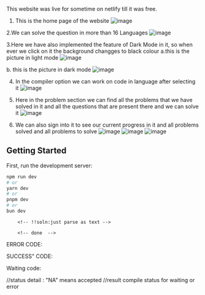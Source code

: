 This website was live for sometime on netlify till it was free.
1. This is the home page of the website 
   ![image](https://github.com/user-attachments/assets/16641dac-c154-4aeb-8161-ff94aae4b3b8)
   
2.We can solve the question in more than 16 Languages 
   ![image](https://github.com/user-attachments/assets/1e420d55-c38d-4fa1-8af8-0ef800386768)
   
3.Here we have also implemented the feature of Dark Mode in it, so when ever we click on it the background changges to black colour
    a.this is the picture in light mode
        ![image](https://github.com/user-attachments/assets/15be845e-9968-4f08-9e9a-ddb58501def9)

   b. this is the picture in dark mode
        ![image](https://github.com/user-attachments/assets/04b72d53-13ca-4c51-899b-789e1d749568)
   
4. In the compiler option we can work on code in language after selecting it
   ![image](https://github.com/user-attachments/assets/4edac9c8-a135-4473-97df-ac02846fb69d)
   
5.  Here in the problem section we can find all the problems that we have solved in it and all the questions that are present there and we can solve it
   ![image](https://github.com/user-attachments/assets/26a44847-88fc-4b57-ac1d-6afda7f2412b)

6. We can also sign into it to see our current progress in it and all problems solved and all problems to solve
    ![image](https://github.com/user-attachments/assets/152ae718-1af3-41ee-b338-65c3d51544d9)
    ![image](https://github.com/user-attachments/assets/df5b12aa-e0e4-4444-b6b2-167f2a4d65c2)
    ![image](https://github.com/user-attachments/assets/cfa51f0e-df66-4f52-b2dc-7b2885643a05)





 





## Getting Started

First, run the development server:


```bash
npm run dev
# or
yarn dev
# or
pnpm dev
# or
bun dev
```




<!--  todo 1. remove console.logs and error logs  -->
<!--!! todo 2. make function components server wherever possible -->
<!--!! 2. add a navbar for signin -->
<!-- done but need customizing  -->

<!--todo 4. connect to db and store user data PRIMARY-->

<!--todo 4. find a way to make question easy SECONDARY-->

<!-- step 1. provide user an interface to write problem statements uing word like editor which converts it into HTML -->
<!-- step2: the user specifies function name input type and output type-->
<!-- step 3: user clicks submit button and a server action is run which converts the data in json format  -->
<!-- step 4: it also connects to database and stores the question in teh data base -->
<!-- step 5: -->

<!--!! todo 5. add env variables to local file -->
<!-- added except python3_8 -->

<!--!! todo 6. create function to run and submit : -->


<!--todo 7. to fix the black space below body : SECONDARY-->

<!--todo 8: bring the boilerplate and function names : SECONDARY -->
<!-- step1: on submit button clicking a popup below should open with loading sign  -->
<!-- step2: when request answered then either show the error in the editor or show the accepted result logo -->
<!-- OPTIONAL FEATURE: switch to code mirror to highlight a line on error -->
<!--!! step3: we also need a way for user to close the popup that opened -->
<!--!! step4: we also need to convert it into binary and download it all manually --> 
        <!-- !!soln:just parse as text -->
<!--!! step5: we also need a way to stop executing get results when result is obtained -->
        <!-- done  -->
<!-- step6: we need a way to highlight in the line where the error is and not reset the page SECONDARY-->

<!-- todo 7. chnage theme of signin and editor page to black or grey:secondary -->
<!-- todo 9: theme option: secondary -->

<!-- username : advaitasoni-->
<!-- db:password jKqeQ6SI2N2mwCOv -->

ERROR CODE:
<!-- code is  CODE_COMPILED
----Final Show is ----
: {
  he_id: '44136cb1-c581-4f51-9442-134478e94a3c',
  request_status: { code: 'CODE_COMPILED', message: 'Compilation step is over' },
  status_update_url: 'https://api.hackerearth.com/v4/partner/code-evaluation/submissions/44136cb1-c581-4f51-9442-134478e94a3c/',
  result: {
    compile_status: '  File "solution.py3", line 1\n' +
      '    this is a code for python\n' +
      '              ^\n' +
      'SyntaxError: invalid syntax\n' +
      '\n',
    run_status: {
      output: null,
      status: 'NA',
      status_detail: null,
      time_used: 0,
      memory_used: 0
    }
  }
} -->
SUCCESS" CODE:
<!-- : {
  he_id: '19d32f89-146c-47f2-b34d-80085c0883de',
  request_status: {
    code: 'REQUEST_COMPLETED',
    message: 'Your request has been completed successfully'
  },
  status_update_url: 'https://api.hackerearth.com/v4/partner/code-evaluation/submissions/19d32f89-146c-47f2-b34d-80085c0883de/',
  result: {
    compile_status: 'OK',
    run_status: {
      output: 'https://he-s3.s3.amazonaws.com/media/userdata/AnonymousUser/code/faada16',
      status: 'AC',
      status_detail: 'NA',
      time_used: 0.0175,
      memory_used: 2
    }
  }
} -->

Waiting code:
<!-- : {
  he_id: 'fb1dc997-85e7-4d87-800f-fa036e8bb04b',
  request_status: { code: 'CODE_COMPILED', message: 'Compilation step is over' }, 
  status_update_url: 'https://api.hackerearth.com/v4/partner/code-evaluation/submissions/fb1dc997-85e7-4d87-800f-fa036e8bb04b/',
  result: {
    compile_status: 'OK',
    run_status: {
      output: null,
      status: 'NA',
      status_detail: null,
      time_used: 0,
      memory_used: 0
    }
  }
} -->
//status detail : "NA" means accepted
//result compile status for waiting or error

